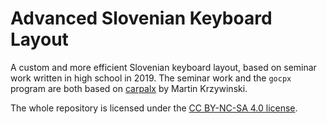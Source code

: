 # Advanced Slovenian Keyboard Layout

A custom and more efficient Slovenian keyboard layout, based on seminar work written in high school in 2019.
The seminar work and the `gocpx` program are both based on [carpalx](http://mkweb.bcgsc.ca/carpalx/) by Martin Krzywinski.

The whole repository is licensed under the [CC BY-NC-SA 4.0 license](https://creativecommons.org/licenses/by-nc-sa/4.0/).
